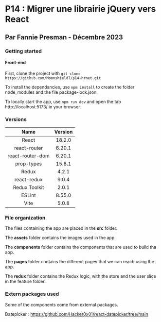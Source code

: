 # P14 : Migrer une librairie jQuery vers React
## Par Fannie Presman - Décembre 2023

### Getting started

#### Front-end

First, clone the project with `git clone https://github.com/Moonshield7/p14-hrnet.git`

To install the dependancies, use `npm install` to create the folder node_modules and the file package-lock.json.

To locally start the app, use `npm run dev` and open the tab http://localhost:5173/ in your browser.

### Versions

| Name | Version |
| :-: | :-: |
| React | 18.2.0 |
| react-router | 6.20.1 |
| react-router-dom | 6.20.1 |
| prop-types | 15.8.1 |
| Redux | 4.2.1 |
| react-redux | 9.0.4 |
| Redux Toolkit | 2.0.1 |
| ESLint | 8.55.0 |
| Vite | 5.0.8 |

### File organization

The files containing the app are placed in the **src** folder.

The **assets** folder contains the images used in the app.

The **components** folder contains the components that are used to build tha app.

The **pages** folder contains the different pages that we can reach using the app.

The **redux** folder contains the Redux logic, with the store and the user slice in the feature folder.

### Extern packages used

Some of the components come from external packages.

Datepicker : https://github.com/Hacker0x01/react-datepicker/tree/main


